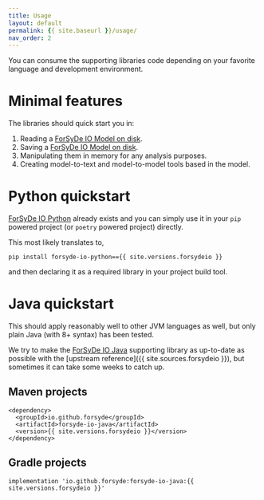 ```yaml
---
title: Usage
layout: default
permalink: {{ site.baseurl }}/usage/
nav_order: 2
---
```


You can consume the supporting libraries code depending on your favorite language and
development environment.

# Minimal features

The libraries should quick start you in:

1. Reading a [ForSyDe IO Model on disk](/concepts/#textual-specification).
2. Saving a [ForSyDe IO Model on disk](/concepts/#textual-specification).
3. Manipulating them in memory for any analysis purposes.
4. Creating model-to-text and model-to-model tools based in the model.

# Python quickstart

[ForSyDe IO Python](https://pypi.org/project/forsyde-io-python/)
already exists and you can simply use it
in your `pip` powered project (or `poetry` powered project) directly.

This most likely translates to,

    pip install forsyde-io-python=={{ site.versions.forsydeio }}

and then declaring it as a required library in your project build tool.

# Java quickstart

This should apply reasonably well to other JVM languages as well, but only
plain Java (with 8+ syntax) has been tested.

We try to make the [ForSyDe IO Java](https://search.maven.org/artifact/io.github.forsyde/forsyde-io-java)
supporting library as up-to-date as possible with
the [upstream reference]({{ site.sources.forsydeio }}), but sometimes
it can take some weeks to catch up. 

## Maven projects

    <dependency>
      <groupId>io.github.forsyde</groupId>
      <artifactId>forsyde-io-java</artifactId>
      <version>{{ site.versions.forsydeio }}</version>
    </dependency>

## Gradle projects

    implementation 'io.github.forsyde:forsyde-io-java:{{ site.versions.forsydeio }}'
